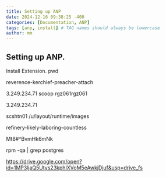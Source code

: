 ```yaml
---
title: Setting up ANP
date: 2024-12-16 09:38:25 -400
categories: [Documentation, ANP]
tags: [anp, install] # TAG names should always be lowercase
author: mm
---
```


## Setting up ANP.

Install Extension.
pwd

reverence-kerchief-preacher-attach

3.249.234.71
scoop
rgz061rgz061

3.249.234.71

scshtn01
/u/layout/runtime/images


refinery-likely-laboring-countless


Mt8#^BvmHk6mNk

rpm -qa | grep postgres


https://drive.google.com/open?id=1MP3ljaQ5Utys23kphIXVoM5eAwkjDjuf&usp=drive_fs